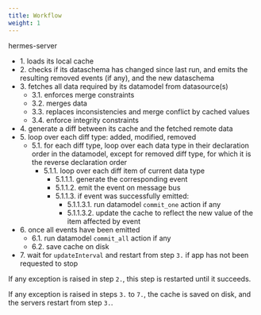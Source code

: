 ```yaml
---
title: Workflow
weight: 1
---
```


hermes-server

- 1\. loads its local cache
- 2\. checks if its dataschema has changed since last run, and emits the resulting removed events (if any), and the new dataschema
- 3\. fetches all data required by its datamodel from datasource(s)
  - 3.1. enforces merge constraints
  - 3.2. merges data
  - 3.3. replaces inconsistencies and merge conflict by cached values
  - 3.4. enforce integrity constraints
- 4\. generate a diff between its cache and the fetched remote data
- 5\. loop over each diff type: added, modified, removed
  - 5.1. for each diff type, loop over each data type in their declaration order in the datamodel, except for removed diff type, for which it is the reverse declaration order
    - 5.1.1. loop over each diff item of current data type
      - 5.1.1.1. generate the corresponding event
      - 5.1.1.2. emit the event on message bus
      - 5.1.1.3. if event was successfully emitted:
        - 5.1.1.3.1. run datamodel `commit_one` action if any
        - 5.1.1.3.2. update the cache to reflect the new value of the item affected by event
- 6\. once all events have been emitted
  - 6.1. run datamodel `commit_all` action if any
  - 6.2. save cache on disk
- 7\. wait for `updateInterval` and restart from step `3.` if app has not been requested to stop

If any exception is raised in step `2.`, this step is restarted until it succeeds.

If any exception is raised in steps `3.` to `7.`, the cache is saved on disk, and the servers restart from step `3.`.
